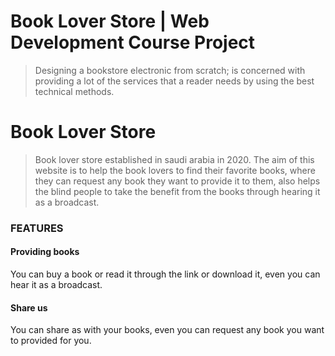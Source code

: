 # Book Lover Store | Web Development Course Project

> Designing a bookstore electronic from scratch; is concerned with 
providing a lot of the services that a reader needs by using the best 
technical methods.

# Book Lover Store
> Book lover store established in saudi arabia in 2020.
The aim of this website is to help the book lovers to find their favorite books,
where they can request any book they want to provide it to them,
also helps the blind people to take the benefit from the books through hearing it as a broadcast.

### FEATURES
#### Providing books<br />
You can buy a book or read it through the link or download it, even you can hear it as a broadcast.

#### Share us<br />
You can share as with your books, even you can request any book you want to provided for you.
